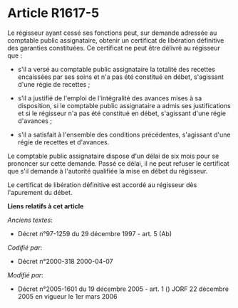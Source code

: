 # Article R1617-5

Le régisseur ayant cessé ses fonctions peut, sur demande adressée au comptable public assignataire, obtenir un certificat de
libération définitive des garanties constituées. Ce certificat ne peut être délivré au régisseur que :

- s'il a versé au comptable public assignataire la totalité des recettes encaissées par ses soins et n'a pas été constitué en
débet, s'agissant d'une régie de recettes ;

- s'il a justifié de l'emploi de l'intégralité des avances mises à sa disposition, si le comptable public assignataire a
admis ses justifications et si le régisseur n'a pas été constitué en débet, s'agissant d'une régie d'avances ;

- s'il a satisfait à l'ensemble des conditions précédentes, s'agissant d'une régie de recettes et d'avances.

Le comptable public assignataire dispose d'un délai de six mois pour se prononcer sur cette demande. Passé ce délai, il ne
peut refuser le certificat que s'il demande à l'autorité qualifiée la mise en débet du régisseur.

Le certificat de libération définitive est accordé au régisseur dès l'apurement du débet.

**Liens relatifs à cet article**

_Anciens textes_:

  - Décret n°97-1259 du 29 décembre 1997 - art. 5 (Ab)

_Codifié par_:

  - Décret n°2000-318 2000-04-07

_Modifié par_:

  - Décret n°2005-1601 du 19 décembre 2005 - art. 1 () JORF 22 décembre 2005 en vigueur le 1er mars 2006
